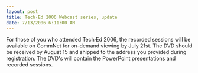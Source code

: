 ```yaml
---
layout: post
title: Tech·Ed 2006 Webcast series, update
date: 7/13/2006 6:11:00 AM
---
```


<P>For those of you who attended Tech·Ed 2006, the recorded sessions will be available on CommNet for on-demand viewing by July 21st. The DVD should be received by August 15 and shipped to the address you provided during registration. The DVD's will contain the PowerPoint presentations and recorded sessions.</P>
